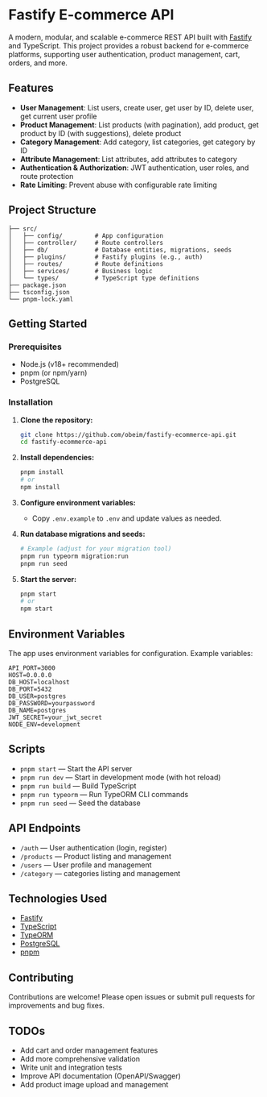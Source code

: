 # Fastify E-commerce API

A modern, modular, and scalable e-commerce REST API built with [Fastify](https://www.fastify.io/) and TypeScript. This project provides a robust backend for e-commerce platforms, supporting user authentication, product management, cart, orders, and more.

## Features

- **User Management**: List users, create user, get user by ID, delete user, get current user profile
- **Product Management**: List products (with pagination), add product, get product by ID (with suggestions), delete product
- **Category Management**: Add category, list categories, get category by ID
- **Attribute Management**: List attributes, add attributes to category
- **Authentication & Authorization**: JWT authentication, user roles, and route protection
- **Rate Limiting**: Prevent abuse with configurable rate limiting

## Project Structure

```
├── src/
│   ├── config/         # App configuration
│   ├── controller/     # Route controllers
│   ├── db/             # Database entities, migrations, seeds
│   ├── plugins/        # Fastify plugins (e.g., auth)
│   ├── routes/         # Route definitions
│   ├── services/       # Business logic
│   └── types/          # TypeScript type definitions
├── package.json
├── tsconfig.json
└── pnpm-lock.yaml
```

## Getting Started

### Prerequisites

- Node.js (v18+ recommended)
- pnpm (or npm/yarn)
- PostgreSQL

### Installation

1. **Clone the repository:**
   ```sh
   git clone https://github.com/obeim/fastify-ecommerce-api.git
   cd fastify-ecommerce-api
   ```
2. **Install dependencies:**
   ```sh
   pnpm install
   # or
   npm install
   ```
3. **Configure environment variables:**

   - Copy `.env.example` to `.env` and update values as needed.

4. **Run database migrations and seeds:**

   ```sh
   # Example (adjust for your migration tool)
   pnpm run typeorm migration:run
   pnpm run seed
   ```

5. **Start the server:**
   ```sh
   pnpm start
   # or
   npm start
   ```

## Environment Variables

The app uses environment variables for configuration. Example variables:

```
API_PORT=3000
HOST=0.0.0.0
DB_HOST=localhost
DB_PORT=5432
DB_USER=postgres
DB_PASSWORD=yourpassword
DB_NAME=postgres
JWT_SECRET=your_jwt_secret
NODE_ENV=development
```

## Scripts

- `pnpm start` — Start the API server
- `pnpm run dev` — Start in development mode (with hot reload)
- `pnpm run build` — Build TypeScript
- `pnpm run typeorm` — Run TypeORM CLI commands
- `pnpm run seed` — Seed the database

## API Endpoints

- `/auth` — User authentication (login, register)
- `/products` — Product listing and management
- `/users` — User profile and management
- `/category` — categories listing and management

## Technologies Used

- [Fastify](https://www.fastify.io/)
- [TypeScript](https://www.typescriptlang.org/)
- [TypeORM](https://typeorm.io/)
- [PostgreSQL](https://www.postgresql.org/)
- [pnpm](https://pnpm.io/)

## Contributing

Contributions are welcome! Please open issues or submit pull requests for improvements and bug fixes.

## TODOs

- Add cart and order management features
- Add more comprehensive validation
- Write unit and integration tests
- Improve API documentation (OpenAPI/Swagger)
- Add product image upload and management
